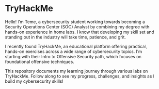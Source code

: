 # TryHackMe
Hello! I’m Teme, a cybersecurity student working towards becoming a Security Operations Center (SOC) Analyst by combining my degree with hands-on experience in home labs. I know that developing my skill set and standing out in the industry will take time, patience, and grit.

I recently found TryHackMe, an educational platform offering practical, hands-on exercises across a wide range of cybersecurity topics. I’m starting with their Intro to Offensive Security path, which focuses on foundational offensive techniques.

This repository documents my learning journey through various labs on TryHackMe. Follow along to see my progress, challenges, and insights as I build my cybersecurity skills!
